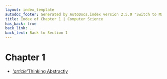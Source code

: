 ```yaml
---
layout: index_template
autodoc_footer: Generated by AutoDocs.index version 2.5.0 "Switch to Material Icons" ⓒ Starwort, 2020
title: Index of Chapter 1 | Computer Science
has_back: true
back_link: ..
back_text: Back to Section 1
---
```


# **Chapter 1**

- <a href='./thinking_abstractly.md'><i title='MD file' class="material-icons">'article'</i>Thinking Abstractly</a>
